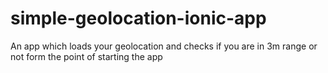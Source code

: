 # simple-geolocation-ionic-app
An app which loads your geolocation and checks if you are in 3m range or not form the point of starting the app
